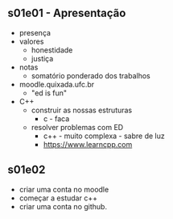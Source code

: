 ## s01e01 - Apresentação
- presença
- valores
    - honestidade
    - justiça
- notas
    - somatório ponderado dos trabalhos
- moodle.quixada.ufc.br
    - "ed is fun"
- C++
    - construir as nossas estruturas
        - c - faca
    - resolver problemas com ED
        - c++ - muito complexa - sabre de luz
        - https://www.learncpp.com

## s01e02
- criar uma conta no moodle
- começar a estudar c++
- criar uma conta no github.


